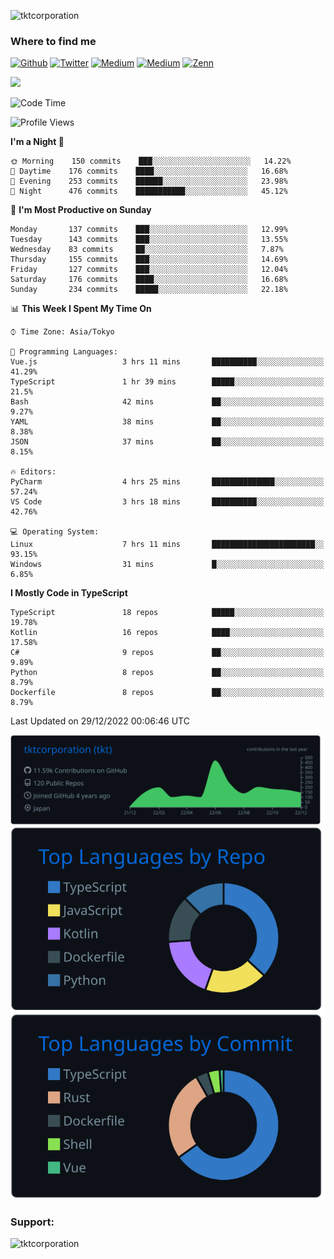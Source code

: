 <p align="left"> <img src="https://komarev.com/ghpvc/?username=tktcorporation&label=Profile%20views&color=0e75b6&style=flat" alt="tktcorporation" /> </p>

<h3>Where to find me</h3>
<p>
<a href="https://github.com/tktcorporation" target="_blank"><img alt="Github" src="https://img.shields.io/badge/GitHub-%2312100E.svg?&style=for-the-badge&logo=Github&logoColor=white" /></a>
<a href="https://twitter.com/tktcorporation" target="_blank"><img alt="Twitter" src="https://img.shields.io/badge/twitter-%231DA1F2.svg?&style=for-the-badge&logo=twitter&logoColor=white" /></a>
<a href="https://www.linkedin.com/in/tktcorporation" target="_blank"><img alt="Medium" src="https://img.shields.io/badge/linkdin-0a66c2.svg?&style=for-the-badge&logo=linkedin&logoColor=white" /></a>
<a href="https://qiita.com/tktcorporation" target="_blank"><img alt="Medium" src="https://img.shields.io/badge/qiita-55C500.svg?&style=for-the-badge&logo=qiita&logoColor=white" /></a>
<a href="https://zenn.dev/tktcorporation" target="_blank"><img alt="Zenn" src="https://img.shields.io/badge/Zenn-3EA8FF.svg?&style=for-the-badge&logo=Zenn&logoColor=white" /></a>
</p>

<!--START_SECTION:lapras-card-->
<a href="https://lapras.com/public/tktcorporation" target="_blank" rel="noopener noreferrer"><img src="https://lapras-card-generator.vercel.app/api/svg?e=3.89&b=3.48&i=3.59&b1=%23232323&b2=%236d6d6d&i1=%23212121&i2=%23818181&l=en" width="400" ></a>
<!--END_SECTION:lapras-card-->
  
<!--START_SECTION:waka-->
![Code Time](http://img.shields.io/badge/Code%20Time-793%20hrs%2058%20mins-blue)

![Profile Views](http://img.shields.io/badge/Profile%20Views-25-blue)

**I'm a Night 🦉** 

```text
🌞 Morning    150 commits    ███░░░░░░░░░░░░░░░░░░░░░░   14.22% 
🌆 Daytime    176 commits    ████░░░░░░░░░░░░░░░░░░░░░   16.68% 
🌃 Evening    253 commits    ██████░░░░░░░░░░░░░░░░░░░   23.98% 
🌙 Night      476 commits    ███████████░░░░░░░░░░░░░░   45.12%

```
📅 **I'm Most Productive on Sunday** 

```text
Monday       137 commits    ███░░░░░░░░░░░░░░░░░░░░░░   12.99% 
Tuesday      143 commits    ███░░░░░░░░░░░░░░░░░░░░░░   13.55% 
Wednesday    83 commits     ██░░░░░░░░░░░░░░░░░░░░░░░   7.87% 
Thursday     155 commits    ███░░░░░░░░░░░░░░░░░░░░░░   14.69% 
Friday       127 commits    ███░░░░░░░░░░░░░░░░░░░░░░   12.04% 
Saturday     176 commits    ████░░░░░░░░░░░░░░░░░░░░░   16.68% 
Sunday       234 commits    █████░░░░░░░░░░░░░░░░░░░░   22.18%

```


📊 **This Week I Spent My Time On** 

```text
⌚︎ Time Zone: Asia/Tokyo

💬 Programming Languages: 
Vue.js                   3 hrs 11 mins       ██████████░░░░░░░░░░░░░░░   41.29% 
TypeScript               1 hr 39 mins        █████░░░░░░░░░░░░░░░░░░░░   21.5% 
Bash                     42 mins             ██░░░░░░░░░░░░░░░░░░░░░░░   9.27% 
YAML                     38 mins             ██░░░░░░░░░░░░░░░░░░░░░░░   8.38% 
JSON                     37 mins             ██░░░░░░░░░░░░░░░░░░░░░░░   8.15%

🔥 Editors: 
PyCharm                  4 hrs 25 mins       ██████████████░░░░░░░░░░░   57.24% 
VS Code                  3 hrs 18 mins       ██████████░░░░░░░░░░░░░░░   42.76%

💻 Operating System: 
Linux                    7 hrs 11 mins       ███████████████████████░░   93.15% 
Windows                  31 mins             █░░░░░░░░░░░░░░░░░░░░░░░░   6.85%

```

**I Mostly Code in TypeScript** 

```text
TypeScript               18 repos            █████░░░░░░░░░░░░░░░░░░░░   19.78% 
Kotlin                   16 repos            ████░░░░░░░░░░░░░░░░░░░░░   17.58% 
C#                       9 repos             ██░░░░░░░░░░░░░░░░░░░░░░░   9.89% 
Python                   8 repos             ██░░░░░░░░░░░░░░░░░░░░░░░   8.79% 
Dockerfile               8 repos             ██░░░░░░░░░░░░░░░░░░░░░░░   8.79%

```



 Last Updated on 29/12/2022 00:06:46 UTC
<!--END_SECTION:waka-->

[![](https://raw.githubusercontent.com/tktcorporation/tktcorporation/master/profile-summary-card-output/github_dark/0-profile-details.svg)](https://github.com/vn7n24fzkq/github-profile-summary-cards)
[![](https://raw.githubusercontent.com/tktcorporation/tktcorporation/master/profile-summary-card-output/github_dark/1-repos-per-language.svg)](https://github.com/vn7n24fzkq/github-profile-summary-cards) [![](https://raw.githubusercontent.com/tktcorporation/tktcorporation/master/profile-summary-card-output/github_dark/2-most-commit-language.svg)](https://github.com/vn7n24fzkq/github-profile-summary-cards)

<h3 align="left">Support:</h3>
<p><a href="https://www.buymeacoffee.com/tktcorporation"> <img align="left" src="https://cdn.buymeacoffee.com/buttons/v2/default-yellow.png" height="50" width="210" alt="tktcorporation" /></a></p><br><br>
